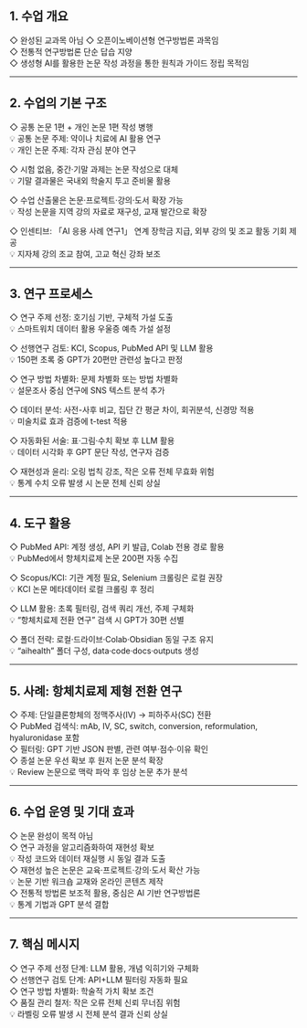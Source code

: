 
## 1. 수업 개요

◇ 완성된 교과목 아님
◇ 오픈이노베이션형 연구방법론 과목임  
◇ 전통적 연구방법론 단순 답습 지양  
◇ 생성형 AI를 활용한 논문 작성 과정을 통한 원칙과 가이드 정립 목적임

---
## 2. 수업의 기본 구조

◇ 공통 논문 1편 + 개인 논문 1편 작성 병행  
💡 공통 논문 주제: 약이나 치료에 AI 활용 연구  
💡 개인 논문 주제: 각자 관심 분야 연구

◇ 시험 없음, 중간·기말 과제는 논문 작성으로 대체  
💡 기말 결과물은 국내외 학술지 투고 준비물 활용

◇ 수업 산출물은 논문·프로젝트·강의·도서 확장 가능  
💡 작성 논문을 지역 강의 자료로 재구성, 교재 발간으로 확장

◇ 인센티브: 「AI 응용 사례 연구1」 연계 장학금 지급, 외부 강의 및 조교 활동 기회 제공  
💡 지자체 강의 조교 참여, 고교 혁신 강좌 보조

---
## 3. 연구 프로세스

◇ 연구 주제 선정: 호기심 기반, 구체적 가설 도출  
💡 스마트워치 데이터 활용 우울증 예측 가설 설정

◇ 선행연구 검토: KCI, Scopus, PubMed API 및 LLM 활용  
💡 150편 초록 중 GPT가 20편만 관련성 높다고 판정

◇ 연구 방법 차별화: 문제 차별화 또는 방법 차별화  
💡 설문조사 중심 연구에 SNS 텍스트 분석 추가

◇ 데이터 분석: 사전-사후 비교, 집단 간 평균 차이, 회귀분석, 신경망 적용  
💡 미술치료 효과 검증에 t-test 적용

◇ 자동화된 서술: 표·그림·수치 확보 후 LLM 활용  
💡 데이터 시각화 후 GPT 문단 작성, 연구자 검증

◇ 재현성과 윤리: 오링 법칙 강조, 작은 오류 전체 무효화 위험  
💡 통계 수치 오류 발생 시 논문 전체 신뢰 상실

---
## 4. 도구 활용

◇ PubMed API: 계정 생성, API 키 발급, Colab 전용 경로 활용  
💡 PubMed에서 항체치료제 논문 200편 자동 수집

◇ Scopus/KCI: 기관 계정 필요, Selenium 크롤링은 로컬 권장  
💡 KCI 논문 메타데이터 로컬 크롤링 후 정리

◇ LLM 활용: 초록 필터링, 검색 쿼리 개선, 주제 구체화  
💡 “항체치료제 전환 연구” 검색 시 GPT가 30편 선별

◇ 폴더 전략: 로컬·드라이브·Colab·Obsidian 동일 구조 유지  
💡 “aihealth” 폴더 구성, data·code·docs·outputs 생성

---
## 5. 사례: 항체치료제 제형 전환 연구

◇ 주제: 단일클론항체의 정맥주사(IV) → 피하주사(SC) 전환  
◇ PubMed 검색식: mAb, IV, SC, switch, conversion, reformulation, hyaluronidase 포함  
◇ 필터링: GPT 기반 JSON 판별, 관련 여부·점수·이유 확인  
◇ 종설 논문 우선 확보 후 원저 논문 분석 확장  
💡 Review 논문으로 맥락 파악 후 임상 논문 추가 분석

---
## 6. 수업 운영 및 기대 효과

◇ 논문 완성이 목적 아님  
◇ 연구 과정을 알고리즘화하여 재현성 확보  
💡 작성 코드와 데이터 재실행 시 동일 결과 도출  
◇ 재현성 높은 논문은 교육·프로젝트·강의·도서 확산 가능  
💡 논문 기반 워크숍 교재와 온라인 콘텐츠 제작  
◇ 전통적 방법론 보조적 활용, 중심은 AI 기반 연구방법론  
💡 통계 기법과 GPT 분석 결합

---
## 7. 핵심 메시지

◇ 연구 주제 선정 단계: LLM 활용, 개념 익히기와 구체화  
◇ 선행연구 검토 단계: API+LLM 필터링 자동화 필요  
◇ 연구 방법 차별화: 학술적 가치 확보 조건  
◇ 품질 관리 철저: 작은 오류 전체 신뢰 무너짐 위험  
💡 라벨링 오류 발생 시 전체 분석 결과 신뢰 상실